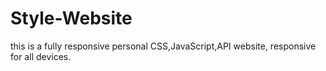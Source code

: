 # Style-Website
this is a fully responsive personal CSS,JavaScript,API website, responsive for all devices.
